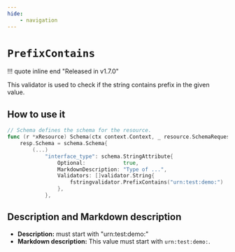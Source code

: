 ```yaml
---
hide:
    - navigation
---
```

# `PrefixContains`

!!! quote inline end "Released in v1.7.0"

This validator is used to check if the string contains prefix in the given value.

## How to use it

```go
// Schema defines the schema for the resource.
func (r *xResource) Schema(ctx context.Context, _ resource.SchemaRequest, resp *resource.SchemaResponse) {
    resp.Schema = schema.Schema{
        (...)
            "interface_type": schema.StringAttribute{
                Optional:            true,
                MarkdownDescription: "Type of ...",
                Validators: []validator.String{
                    fstringvalidator.PrefixContains("urn:test:demo:")
                },
            },
```

## Description and Markdown description

* **Description:**
must start with "urn:test:demo:"
* **Markdown description:**
This value must start with `urn:test:demo:`.
